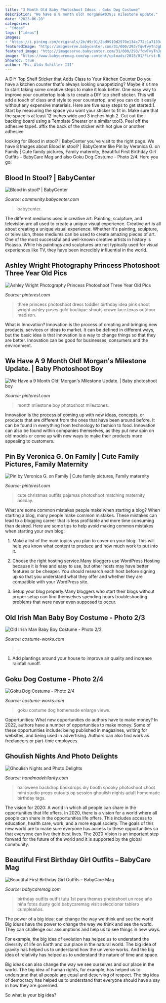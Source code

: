 ```yaml
---
title: "3 Month Old Baby Photoshoot Ideas : Goku Dog Costume"
description: "We have a 9 month old! morgan&#039;s milestone update."
date: "2023-06-28"
categories:
- "ideas"
tags: ["ideas"]
images:
- "https://i.pinimg.com/originals/2b/d9/91/2bd9919d2970e134c772c1a713342803.jpg"
featuredImage: "http://imageserve.babycenter.com/31/000/293/fqwTvyTnJgDyQJd0u8WJiU2sLqN7wTs7_lg.jpg"
featured_image: "http://imageserve.babycenter.com/31/000/293/fqwTvyTnJgDyQJd0u8WJiU2sLqN7wTs7_lg.jpg"
image: "https://www.babycaremag.com/wp-content/uploads/2018/01/First-Birthday-Baby-Girl-Outfit-4.jpg"
ShowToc: true
author: "Ms. Alda Schiller III"
---
```



A DIY Top Shelf Sticker that Adds Class to Your Kitchen Counter
Do you have a kitchen counter that's always looking unappetizing? Maybe it's time to start taking some creative steps to make it look better. One easy way to improve your countertop look is to create a DIY top shelf sticker. This will add a touch of class and style to your countertop, and you can do it easily without any expensive materials. Here are five easy steps to get started:1. Start by measuring the space you want your sticker to fit in. Make sure that the space is at least 12 inches wide and 3 inches high.2. Cut out the backing board using a Template Sheeter or a similar tool3. Peel off the adhesive tape4. affix the back of the sticker with hot glue or another adhesive
	

		
looking for Blood in stool? | BabyCenter you've visit to the right page. We have 8 Images about Blood in stool? | BabyCenter like Pin by Veronica G. on Family | Cute family pictures, Family maternity, Beautiful First Birthday Girl Outfits – BabyCare Mag and also Goku Dog Costume - Photo 2/4. Here you go:
		
    
## Blood In Stool? | BabyCenter

<img loading=lazy src="http://imageserve.babycenter.com/31/000/293/fqwTvyTnJgDyQJd0u8WJiU2sLqN7wTs7_lg.jpg" onerror="this.onerror=null;this.src='https://tse2.mm.bing.net/th?id=OIP.blKARDcMohBfvYtvxHaUpAAAAA&amp;pid=15.1';" alt="Blood in stool? | BabyCenter">

_Source: community.babycenter.com_

>babycenter. 

	

The different mediums used in creative art: Painting, sculpture, and television are all used to create a unique visual experience.
Creative art is all about creating a unique visual experience. Whether it's painting, sculpture, or television, these mediums can be used to create amazing pieces of art. One of the most successful and well-known creative artists in history is Picasso. While his paintings and sculptures are not typically used for visual experiences like TV, they have been incredibly influential in the world.

    
## Ashley Wright Photography Princess Photoshoot Three Year Old Pics

<img loading=lazy src="https://i.pinimg.com/originals/2b/d9/91/2bd9919d2970e134c772c1a713342803.jpg" onerror="this.onerror=null;this.src='https://tse3.mm.bing.net/th?id=OIP.UAzlD3cZwitz60FiZlPBHQHaLH&amp;pid=15.1';" alt="Ashley Wright Photography Princess Photoshoot Three Year Old Pics">

_Source: pinterest.com_

>three princess photoshoot dress toddler birthday idea pink shoot wright ashley poses gold boutique shoots crown lace texas outdoor madison. 

	

What is Innovation?
Innovation is the process of creating and bringing new products, services or ideas to market. It can be defined in different ways, but the basic idea is that innovation is a way to change things so that they are better. Innovation can be good for businesses, consumers and the environment.

    
## We Have A 9 Month Old! Morgan&#039;s Milestone Update. | Baby Photoshoot Boy

<img loading=lazy src="https://i.pinimg.com/736x/80/5f/4b/805f4b03bd1a0682e915582fb35a6025.jpg" onerror="this.onerror=null;this.src='https://tse2.mm.bing.net/th?id=OIP.lfXsUmC8GfsN0W2VzqL7QgHaJ3&amp;pid=15.1';" alt="We Have a 9 Month Old! Morgan&#039;s Milestone Update. | Baby photoshoot boy">

_Source: pinterest.com_

>month milestone boy photoshoot milestones. 

	

Innovation is the process of coming up with new ideas, concepts, or products that are different from the ones that have been around before. It can be found in everything from technology to fashion to food. Innovation can also be found within companies themselves, as they put new spin on old models or come up with new ways to make their products more appealing to customers.

    
## Pin By Veronica G. On Family | Cute Family Pictures, Family Maternity

<img loading=lazy src="https://i.pinimg.com/736x/06/8e/50/068e5079e0d50c84e1eac66af1a35ed3.jpg" onerror="this.onerror=null;this.src='https://tse4.mm.bing.net/th?id=OIP.0kyb67dYUpwm6_XNkvFxngHaF7&amp;pid=15.1';" alt="Pin by Veronica G. on Family | Cute family pictures, Family maternity">

_Source: pinterest.com_

>cute christmas outfits pajamas photoshoot matching maternity holiday. 

	

What are some common mistakes people make when starting a blog?
When starting a blog, many people make common mistakes. These mistakes can lead to a blogging career that is less profitable and more time consuming than desired. Here are some tips to help avoid making common mistakes when starting your own blog:
1. Make a list of the main topics you plan to cover on your blog. This will help you know what content to produce and how much work to put into it.

2. Choose the right hosting service.Many bloggers use WordPress Hosting because it is free and easy to use, but other hosts may have better features or be cheaper. You should research each host before signing up so that you understand what they offer and whether they are compatible with your WordPress site.

3. Setup your blog properly.Many bloggers who start their blogs without proper setup can find themselves spending hours troubleshooting problems that were never even supposed to occur.

    
## Old Irish Man Baby Boy Costume - Photo 2/3

<img loading=lazy src="https://photos.costume-works.com/full/old_irish_man1.jpg" onerror="this.onerror=null;this.src='https://tse4.mm.bing.net/th?id=OIP.keQfpncOGJFC8VarndXbyQHaJ3&amp;pid=15.1';" alt="Old Irish Man Baby Boy Costume - Photo 2/3">

_Source: costume-works.com_

>. 

	

1. Add plantings around your house to improve air quality and increase rainfall runoff.

    
## Goku Dog Costume - Photo 2/4

<img loading=lazy src="http://photos.costume-works.com/full/goku_dog3.jpg" onerror="this.onerror=null;this.src='https://tse4.mm.bing.net/th?id=OIP.Dem5shjWlz8kMP0AN3DBdgHaLR&amp;pid=15.1';" alt="Goku Dog Costume - Photo 2/4">

_Source: costume-works.com_

>goku costume dog homemade enlarge views. 

	

Opportunities: What new opportunities do authors have to make money?
In 2022, authors have a number of opportunities to make money. Some of these opportunities include: being published in magazines, writing for websites, and being used in advertising. Authors can also find work as freelancers or part-time employees.

    
## Ghoulish Nights And Photo Delights

<img loading=lazy src="http://www.handmadehilarity.com/wp-content/uploads/2013/10/66754fd9baa9a4816a94f43fd6c56c23.jpg" onerror="this.onerror=null;this.src='https://tse1.mm.bing.net/th?id=OIP.QUocp7wLbatsXYxUsBYEawHaHa&amp;pid=15.1';" alt="Ghoulish Nights and Photo Delights">

_Source: handmadehilarity.com_

>halloween backdrop backdrops diy booth spooky photoshoot shoot mini studio props cutouts op session ghoulish nights adult homemade birthday tags. 

	

The vision for 2020: A world in which all people can share in the opportunities that life offers.
In 2020, there is a vision for a world where all people can share in the opportunities life offers. This includes access to education, health care, work, and a more equal society. The goals of this new world are to make sure everyone has access to these opportunities so that everyone can live their best lives. The 2020 Vision is an important step forward for the future of the world and it is supported by the global community.

    
## Beautiful First Birthday Girl Outfits – BabyCare Mag

<img loading=lazy src="https://www.babycaremag.com/wp-content/uploads/2018/01/First-Birthday-Baby-Girl-Outfit-4.jpg" onerror="this.onerror=null;this.src='https://tse1.mm.bing.net/th?id=OIP.STi6hx3MULrn7YLdm48plwHaLF&amp;pid=15.1';" alt="Beautiful First Birthday Girl Outfits – BabyCare Mag">

_Source: babycaremag.com_

>birthday outfits outfit tutu 1st para themes photoshoot un rose año niña fotos dusty gold babycaremag visit seleccionar tablero cumpleaños. 

	

The power of a big idea: can change the way we think and see the world
Big ideas have the power to change the way we think and see the world. They can challenge our assumptions and help us to see things in new ways.


For example, the big idea of evolution has helped us to understand the diversity of life on Earth and our place in the natural world. The big idea of gravity has helped us to understand how the universe works. And the big idea of relativity has helped us to understand the nature of time and space.



Big ideas can also change the way we see ourselves and our place in the world. The big idea of human rights, for example, has helped us to understand that all people are equal and deserving of respect. The big idea of democracy has helped us to understand that everyone should have a say in how they are governed.



So what is your big idea?

